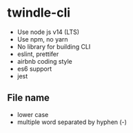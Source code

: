 # twindle-cli

* Use node js v14 (LTS)
* Use npm, no yarn
* No library for building CLI
* eslint, prettifer
* airbnb coding style
* es6 support
* jest

## File name
* lower case
* multiple word separated by hyphen (-)

